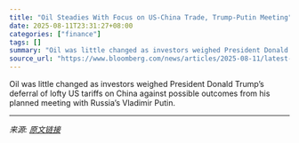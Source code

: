 ```yaml
---
title: "Oil Steadies With Focus on US-China Trade, Trump-Putin Meeting"
date: 2025-08-11T23:31:27+08:00
categories: ["finance"]
tags: []
summary: "Oil was little changed as investors weighed President Donald Trump’s deferral of lofty US tariffs on China against possible outcomes from his planned meeting with Russia’s Vladimir Putin."
source_url: "https://www.bloomberg.com/news/articles/2025-08-11/latest-oil-market-news-and-analysis-for-august-12"
---
```


Oil was little changed as investors weighed President Donald Trump’s deferral of lofty US tariffs on China against possible outcomes from his planned meeting with Russia’s Vladimir Putin.

---

*来源: [原文链接](https://www.bloomberg.com/news/articles/2025-08-11/latest-oil-market-news-and-analysis-for-august-12)*
